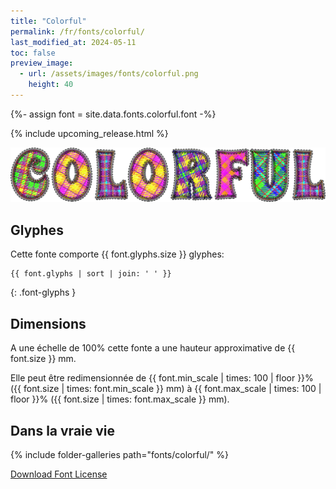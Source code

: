 ```yaml
---
title: "Colorful"
permalink: /fr/fonts/colorful/
last_modified_at: 2024-05-11
toc: false
preview_image:
  - url: /assets/images/fonts/colorful.png
    height: 40
---
```

{%- assign font = site.data.fonts.colorful.font -%}

{% include upcoming_release.html %} 

![colorful](/assets/images/fonts/colorful.png)

## Glyphes

Cette fonte comporte  {{ font.glyphs.size }} glyphes:

```
{{ font.glyphs | sort | join: ' ' }}
```
{: .font-glyphs }


## Dimensions

A une échelle de  100% cette fonte a une hauteur approximative de  {{ font.size }} mm. 

Elle peut être redimensionnée  de {{ font.min_scale | times: 100 | floor }}% ({{ font.size | times: font.min_scale }} mm)
à {{ font.max_scale | times: 100 | floor }}% ({{ font.size | times: font.max_scale }} mm).



## Dans la vraie vie


{% include folder-galleries path="fonts/colorful/" %}



[Download Font License](https://github.com/inkstitch/inkstitch/tree/main/fonts/colorful/LICENSE)
